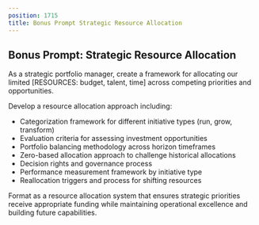 ```yaml
---
position: 1715
title: Bonus Prompt Strategic Resource Allocation
---
```


## Bonus Prompt: Strategic Resource Allocation

As a strategic portfolio manager, create a framework for allocating our limited [RESOURCES: budget, talent, time] across competing priorities and opportunities.





Develop a resource allocation approach including:

- Categorization framework for different initiative types (run, grow, transform)
- Evaluation criteria for assessing investment opportunities
- Portfolio balancing methodology across horizon timeframes
- Zero-based allocation approach to challenge historical allocations
- Decision rights and governance process
- Performance measurement framework by initiative type
- Reallocation triggers and process for shifting resources




Format as a resource allocation system that ensures strategic priorities receive appropriate funding while maintaining operational excellence and building future capabilities.